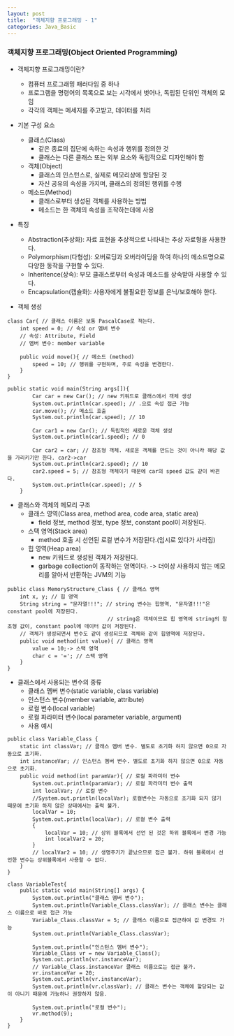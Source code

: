 ```yaml
---
layout: post
title:  "객체지향 프로그래밍 - 1"
categories: Java_Basic
---
```


### 객체지향 프로그래밍(Object Oriented Programming)
- 객체지향 프로그래밍이란?
   * 컴퓨터 프로그래밍 패러다임 중 하나
   * 프로그램을 명령어의 목록으로 보는 시각에서 벗어나, 독립된 단위인 객체의 모임
   * 각각의 객체는 메세지를 주고받고, 데이터를 처리
- 기본 구성 요소
   * 클래스(Class)
      + 같은 종료의 집단에 속하는 속성과 행위를 정의한 것
      + 클래스는 다른 클래스 또는 외부 요소와 독립적으로 디자인해야 함
   * 객체(Object)
      + 클래스의 인스턴스로, 실제로 메모리상에 할당된 것
      + 자신 공유의 속성을 가지며, 클래스의 정의된 행위를 수행
   * 메소드(Method)
      + 클래스로부터 생성된 객체를 사용하는 방법
      + 메소드는 한 객체의 속성을 조작하는데에 사용
- 특징
   * Abstraction(추상화): 자료 표현을 추상적으로 나타내는 추상 자료형을 사용한다.
   * Polymorphism(다형성): 오버로딩과 오버라이딩을 하여 하나의 메소드명으로 다양한 동작을 구현할 수 있다.
   * Inheritence(상속): 부모 클래스로부터 속성과 메소드를 상속받아 사용할 수 있다.
   * Encapsulation(캡슐화): 사용자에게 불필요한 정보를 은닉/보호해야 한다.

- 객체 생성
```
class Car{ // 클래스 이름은 보통 PascalCase로 적는다.
    int speed = 0; // 속성 or 멤버 변수
    // 속성: Attribute, Field
    // 멤버 변수: member variable

    public void move(){ // 메소드 (method)
        speed = 10; // 행위를 구현하며, 주로 속성을 변경한다.
    }
}
```
```
public static void main(String args[]){
        Car car = new Car(); // new 키워드로 클래스에서 객체 생성
        System.out.println(car.speed); // .으로 속성 접근 가능
        car.move(); // 메소드 호출
        System.out.println(car.speed); // 10

        Car car1 = new Car(); // 독립적인 새로운 객체 생성
        System.out.println(car1.speed); // 0

        Car car2 = car; // 참조형 객체. 새로운 객체를 만드는 것이 아니라 해당 값을 가리키기만 한다. car2->car
        System.out.println(car2.speed); // 10
        car2.speed = 5; // 참조형 객체이기 때문에 car의 speed 값도 같이 바뀐다.
        System.out.println(car.speed); // 5
    }
```

- 클래스와 객체의 메모리 구조
   * 클래스 영역(Class area, method area, code area, static area)
      + field 정보, method 정보, type 정보, constant pool이 저장된다.
   * 스택 영역(Stack area)
      + method 호출 시 선언된 로컬 변수가 저장된다.(임시로 있다가 사라짐)
   * 힙 영역(Heap area)
      + new 키워드로 생성된 객체가 저장된다.
      + garbage collection이 동작하는 영역이다. -> 더이상 사용하지 않는 메모리를 알아서 반환하는 JVM의 기능
```
public class MemoryStructure_Class { // 클래스 영역
    int x, y; // 힙 영역
    String string = "문자열!!!"; // string 변수는 힙영역, "문자열!!!"은 constant pool에 저장된다.
                                // string은 객체이므로 힙 영역에 string의 참조형 값이, constant pool에 데이터 값이 저장된다.
    // 객체가 생성되면서 변수도 같이 생성되므로 객체와 같이 힙영역에 저장된다.
    public void method(int value){ // 클래스 영역
        value = 10;-> 스택 영역
        char c = '='; // 스택 영역
    }
}
```

- 클래스에서 사용되는 변수의 종류
   * 클래스 멤버 변수(static variable, class variable)
   * 인스턴스 변수(member variable, attribute)
   * 로컬 변수(local variable)
   * 로컬 파라미터 변수(local parameter variable, argument)
   * 사용 예시

```
public class Variable_Class {
    static int classVar; // 클래스 멤버 변수. 별도로 초기화 하지 않으면 0으로 자동으로 초기화.
    int instanceVar; // 인스턴스 멤버 변수. 별도로 초기화 하지 않으면 0으로 자동으로 초기화.
    public void method(int paramVar){ // 로컬 파라미터 변수
        System.out.println(paramVar); // 로컬 파라미터 변수 출력
        int localVar; // 로컬 변수
        //System.out.println(localVar); 로컬변수는 자동으로 초기화 되지 않기 때문에 초기화 하지 않은 상태에서는 출력 불가.
        localVar = 10;
        System.out.println(localVar); // 로컬 변수 출력
        {
            localVar = 10; // 상위 블록에서 선언 된 것은 하위 블록에서 변경 가능
            int localVar2 = 20;
        }
        // localVar2 = 10; // 생명주기가 끝났으므로 접근 불가. 하위 블록에서 선언한 변수는 상위블록에서 사용할 수 없다.
    }
}
```

```
class VariableTest{
    public static void main(String[] args) {
        System.out.println("클래스 멤버 변수");
        System.out.println(Variable_Class.classVar); // 클래스 변수는 클래스 이름으로 바로 접근 가능
        Variable_Class.classVar = 5; // 클래스 이름으로 접근하여 값 변경도 가능
        System.out.println(Variable_Class.classVar);

        System.out.println("인스턴스 멤버 변수");
        Variable_Class vr = new Variable_Class();
        System.out.println(vr.instanceVar);
        // Variable_Class.instanceVar 클래스 이름으로는 접근 불가.
        vr.instanceVar = 20;
        System.out.println(vr.instanceVar);
        System.out.println(vr.classVar); // 클래스 변수는 객체에 할당되는 값이 아니기 때문에 가능하나 권장하지 않음.

        System.out.println("로컬 변수");
        vr.method(9);
    }
}
```
